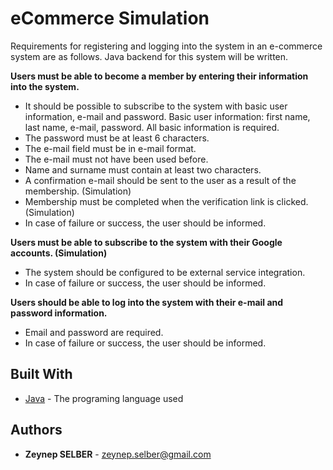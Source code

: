 
# eCommerce Simulation
Requirements for registering and logging into the system in an e-commerce system are as follows.
Java backend for this system will be written.

**Users must be able to become a member by entering their information into the system.**
- It should be possible to subscribe to the system with basic user information, e-mail and password.
Basic user information: first name, last name, e-mail, password. All basic information is required.
- The password must be at least 6 characters.
- The e-mail field must be in e-mail format.
- The e-mail must not have been used before.
- Name and surname must contain at least two characters.
- A confirmation e-mail should be sent to the user as a result of the membership. (Simulation)
- Membership must be completed when the verification link is clicked. (Simulation)
-  In case of failure or success, the user should be informed.

**Users must be able to subscribe to the system with their Google accounts. (Simulation)**
- The system should be configured to be external service integration.
-  In case of failure or success, the user should be informed.

**Users should be able to log into the system with their e-mail and password information.**
- Email and password are required.
-  In case of failure or success, the user should be informed.

## Built With
-   [Java](https://www.oracle.com/java/technologies/)  - The programing language used

## Authors
 - **Zeynep SELBER**  - zeynep.selber@gmail.com
